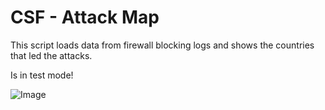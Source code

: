 CSF - Attack Map
============

This script loads data from firewall blocking logs and shows the countries that led the attacks.

Is in test mode!

![Image](http://blog.vagner.eng.br/projects/csfattackmap/mapa.png)
